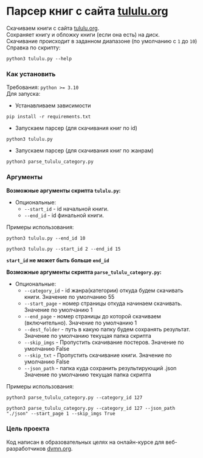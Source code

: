 # Парсер книг с сайта  [tululu.org](https://tululu.org/)

Скачиваем книги с сайта [tululu.org](https://tululu.org/).  
Сохраняет книгу и обложку книги (если она есть) на диск.  
Скачивание происходит в заданном диапазоне (по умолчанию с `1` до `10`)  
Справка по скрипту:
```shell
python3 tululu.py --help
```

### Как установить

Требования: `python >= 3.10`   
Для запуска:
- Устанавливаем зависимости
```shell
pip install -r requirements.txt
```
- Запускаем парсер (для скачивания книг по id)
```shell
python3 tululu.py
```

- Запускаем парсер (для скачивания книг по жанрам)
```shell
python3 parse_tululu_category.py
```

### Аргументы
**Возможные аргументы скрипта `tululu.py`:**

- Опциональные:
  - `--start_id` - id начальной книги.
  - `--end_id` - id финальной книги.

Примеры использования:  
```shell
python3 tululu.py --end_id 10
```
```shell
python3 tululu.py --start_id 2 --end_id 15
```

**`start_id` не может быть больше `end_id`**

**Возможные аргументы скрипта `parse_tululu_category.py`:**

- Опциональные:
  - `--category_id` - id жанра(категории) откуда будем скачивать книги. Значение по умолчанию 55
  - `--start_page` - номер страницы откуда начинаем скачивать. Значение по умолчанию 1
  - `--end_page` - номер страницы до которой скачиваем (включительно). Значение по умолчанию 1
  - `--dest_folder` - путь в какую папку будем сохранять результат. Значение по умолчанию текущая папка скрипта
  - `--skip_imgs` - Пропустить скачивание постеров. Значение по умолчанию False
  - `--skip_txt` - Пропустить скачивание книги. Значение по умолчанию False
  - `--json_path` - папка куда сохранить результирующий .json Значение по умолчанию текущая папка скрипта


Примеры использования:  
```shell
python3 parse_tululu_category.py --category_id 127
```
```shell
python3 parse_tululu_category.py --category_id 127 --json_path "./json" --start_page 1 --skip_imgs True
```


### Цель проекта

Код написан в образовательных целях на онлайн-курсе для веб-разработчиков [dvmn.org](https://dvmn.org/).
